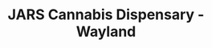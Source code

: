 ---
title: "JARS Cannabis Dispensary - Wayland"
url: /wayland/jars-cannabis-dispensary-wayland/
shop: cannabis
---